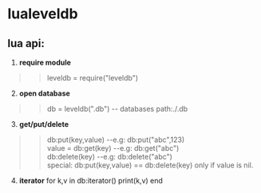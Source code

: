 # lualeveldb

## lua api:

1. **require module**<br/>
>>leveldb = require("leveldb")

2. **open database**<br/>
>>db = leveldb(".db") -- databases path:./.db<br/>

3. **get/put/delete**<br/>
>>db:put(key,value) --e.g: db:put("abc",123)<br/>
>>value = db:get(key) --e.g: db:get("abc")<br/>
>>db:delete(key) --e.g: db:delete("abc")<br/>
>>special: db:put(key,value) == db:delete(key) only if value is nil.<br/>

4. **iterator**
    for k,v in db:iterator()  print(k,v) end<br/>



